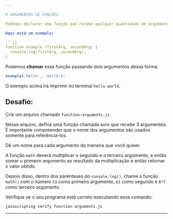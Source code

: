 ```yaml
---

# ARGUMENTOS DE FUNÇÕES

Podemos declarar uma função que recebe qualquer quantidade de argumentos. Os argumentos podem ser de qualquer tipo. Um argumento poderia ser uma string, um número, um array, um objeto e até mesmo outra função.

Aqui está um exemplo:

```js
function example (firstArg, secondArg) {
  console.log(firstArg, secondArg);
}
```

Podemos **chamar** essa função passando dois argumentos dessa forma:

```js
example('hello', 'world');
```

O exemplo acima irá imprimir no terminal `hello world`.

## Desafio:

Crie um arquivo chamado `function-arguments.js`.

Nesse arquivo, defina uma função chamada `math` que recebe 3 argumentos. É importante compreender que o nome dos argumentos são usados somente para referência-los.

Dê um nome para cada argumento da maneira que você quiser.

A função `math` deverá multiplicar o segundo e o terceiro argumento, e então somar o primeiro argumento ao resultado da multiplicação e então retornar o valor obtido.

Depois disso, dentro dos parênteses do `console.log()`, chame a função `math()` com o número `53` como primeiro argumento, `61` como segundo e `6*7` como terceiro argumento.

Verifique se o seu programa está correto executando esse comando:

`javascripting verify function-arguments.js`

---
```

